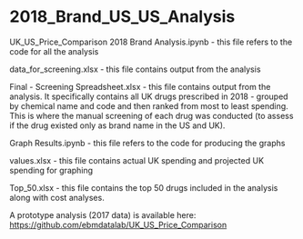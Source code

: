 # 2018_Brand_US_US_Analysis

UK_US_Price_Comparison
2018 Brand Analysis.ipynb - this file refers to the code for all the analysis

data_for_screening.xlsx - this file contains output from the analysis

Final - Screening Spreadsheet.xlsx - this file contains output from the analysis. It specifically contains all UK drugs prescribed in 2018 - grouped by chemical name and code and then ranked from most to least spending. This is where the manual screening of each drug was conducted (to assess if the drug existed only as brand name in the US and UK).

Graph Results.ipynb - this file refers to the code for producing the graphs

values.xlsx - this file contains actual UK spending and projected UK spending for graphing 

Top_50.xlsx - this file contains the top 50 drugs included in the analysis along with cost analyses.

A prototype analysis (2017 data) is available here: https://github.com/ebmdatalab/UK_US_Price_Comparison
